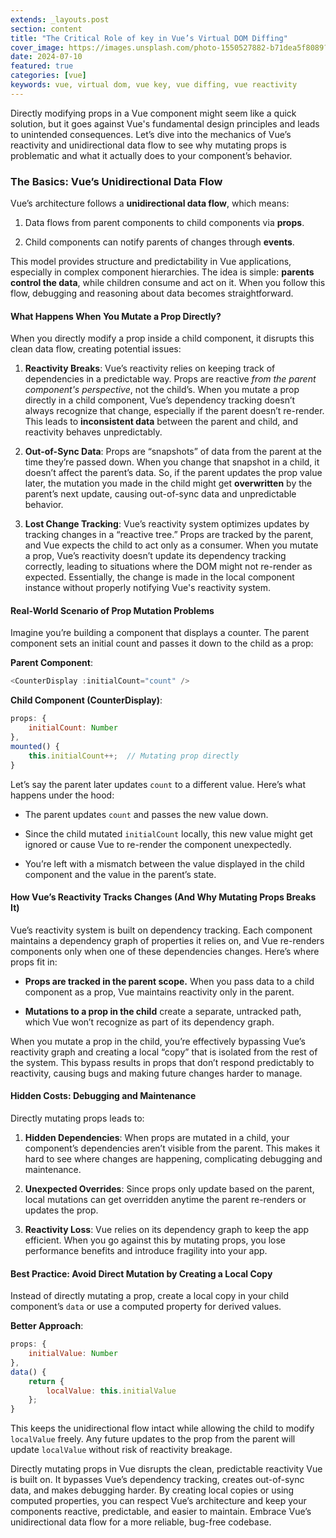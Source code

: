 ```yaml
---
extends: _layouts.post
section: content
title: "The Critical Role of key in Vue’s Virtual DOM Diffing"
cover_image: https://images.unsplash.com/photo-1550527882-b71dea5f8089?q=80&w=3540&auto=format&fit=crop&ixlib=rb-4.0.3&ixid=M3wxMjA3fDB8MHxwaG90by1wYWdlfHx8fGVufDB8fHx8fA%3D%3D
date: 2024-07-10
featured: true
categories: [vue]
keywords: vue, virtual dom, vue key, vue diffing, vue reactivity
---
```

Directly modifying props in a Vue component might seem like a quick solution, but it goes against Vue's fundamental design principles and leads to unintended consequences. Let’s dive into the mechanics of Vue’s reactivity and unidirectional data flow to see why mutating props is problematic and what it actually does to your component’s behavior.

### The Basics: Vue’s Unidirectional Data Flow

Vue’s architecture follows a **unidirectional data flow**, which means:

1. Data flows from parent components to child components via **props**.

2. Child components can notify parents of changes through **events**.

This model provides structure and predictability in Vue applications, especially in complex component hierarchies. The idea is simple: **parents control the data**, while children consume and act on it. When you follow this flow, debugging and reasoning about data becomes straightforward.

#### What Happens When You Mutate a Prop Directly?

When you directly modify a prop inside a child component, it disrupts this clean data flow, creating potential issues:

1. **Reactivity Breaks**: Vue’s reactivity relies on keeping track of dependencies in a predictable way. Props are reactive *from the parent component's perspective*, not the child’s. When you mutate a prop directly in a child component, Vue’s dependency tracking doesn’t always recognize that change, especially if the parent doesn’t re-render. This leads to **inconsistent data** between the parent and child, and reactivity behaves unpredictably.

2. **Out-of-Sync Data**: Props are “snapshots” of data from the parent at the time they’re passed down. When you change that snapshot in a child, it doesn’t affect the parent’s data. So, if the parent updates the prop value later, the mutation you made in the child might get **overwritten** by the parent’s next update, causing out-of-sync data and unpredictable behavior.

3. **Lost Change Tracking**: Vue’s reactivity system optimizes updates by tracking changes in a “reactive tree.” Props are tracked by the parent, and Vue expects the child to act only as a consumer. When you mutate a prop, Vue’s reactivity doesn’t update its dependency tracking correctly, leading to situations where the DOM might not re-render as expected. Essentially, the change is made in the local component instance without properly notifying Vue's reactivity system.

#### Real-World Scenario of Prop Mutation Problems

Imagine you’re building a component that displays a counter. The parent component sets an initial count and passes it down to the child as a prop:

**Parent Component**:
```javascript
<CounterDisplay :initialCount="count" />
```

**Child Component (CounterDisplay)**:
```javascript
props: {
    initialCount: Number
},
mounted() {
    this.initialCount++;  // Mutating prop directly
}
```

Let’s say the parent later updates `count` to a different value. Here’s what happens under the hood:

- The parent updates `count` and passes the new value down.

- Since the child mutated `initialCount` locally, this new value might get ignored or cause Vue to re-render the component unexpectedly.

- You’re left with a mismatch between the value displayed in the child component and the value in the parent’s state.

#### How Vue’s Reactivity Tracks Changes (And Why Mutating Props Breaks It)

Vue’s reactivity system is built on dependency tracking. Each component maintains a dependency graph of properties it relies on, and Vue re-renders components only when one of these dependencies changes. Here’s where props fit in:

- **Props are tracked in the parent scope.** When you pass data to a child component as a prop, Vue maintains reactivity only in the parent.

- **Mutations to a prop in the child** create a separate, untracked path, which Vue won’t recognize as part of its dependency graph.

When you mutate a prop in the child, you’re effectively bypassing Vue’s reactivity graph and creating a local “copy” that is isolated from the rest of the system. This bypass results in props that don’t respond predictably to reactivity, causing bugs and making future changes harder to manage.

#### Hidden Costs: Debugging and Maintenance

Directly mutating props leads to:

1. **Hidden Dependencies**: When props are mutated in a child, your component’s dependencies aren’t visible from the parent. This makes it hard to see where changes are happening, complicating debugging and maintenance.

2. **Unexpected Overrides**: Since props only update based on the parent, local mutations can get overridden anytime the parent re-renders or updates the prop.

3. **Reactivity Loss**: Vue relies on its dependency graph to keep the app efficient. When you go against this by mutating props, you lose performance benefits and introduce fragility into your app.

#### Best Practice: Avoid Direct Mutation by Creating a Local Copy

Instead of directly mutating a prop, create a local copy in your child component’s `data` or use a computed property for derived values.

**Better Approach**:
```javascript
props: {
    initialValue: Number
},
data() {
    return {
        localValue: this.initialValue
    };
}
```

This keeps the unidirectional flow intact while allowing the child to modify `localValue` freely. Any future updates to the prop from the parent will update `localValue` without risk of reactivity breakage.


Directly mutating props in Vue disrupts the clean, predictable reactivity Vue is built on. It bypasses Vue’s dependency tracking, creates out-of-sync data, and makes debugging harder. By creating local copies or using computed properties, you can respect Vue’s architecture and keep your components reactive, predictable, and easier to maintain. Embrace Vue’s unidirectional data flow for a more reliable, bug-free codebase.

